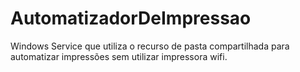# AutomatizadorDeImpressao
Windows Service que utiliza o recurso de pasta compartilhada para automatizar impressões sem utilizar impressora wifi.
